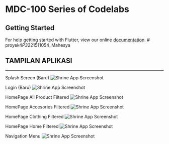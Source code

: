 # MDC-100 Series of Codelabs

## Getting Started

For help getting started with Flutter, view our online
[documentation](https://flutter.io/).
#   p r o y e k 4 _ P 3 _ 2 2 1 5 1 1 0 5 4 _ M a h e s y a 
 
## TAMPILAN APLIKASI
--------------------------------------------------------
Splash Screen (Baru)
![Shrine App Screenshot](screenshot/splashscreen.jpg)

Login (Baru)
![Shrine App Screenshot](screenshot/login.jpg)

HomePage All Product Filtered
![Shrine App Screenshot](screenshot/dashboardAllProduct.jpg)

HomePage Accesories Filtered
![Shrine App Screenshot](screenshot/dashboardAllProduct.jpg)

HomePage Clothing Filtered
![Shrine App Screenshot](screenshot/dashboardClothting.jpg)

HomePage Home Filtered
![Shrine App Screenshot](screenshot/dashboardClothting.jpg)

Navigation Menu
![Shrine App Screenshot](screenshot/navMenu.jpg)
